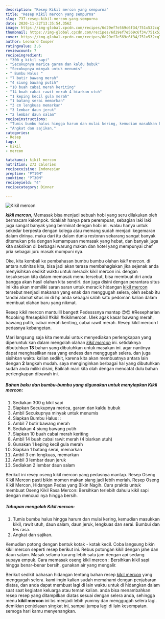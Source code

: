 ```yaml
---
description: "Resep Kikil mercon yang sempurna"
title: "Resep Kikil mercon yang sempurna"
slug: 737-resep-kikil-mercon-yang-sempurna
date: 2020-11-22T13:35:54.356Z
image: https://img-global.cpcdn.com/recipes/6d29ef7e569c6f34/751x532cq70/kikil-mercon-foto-resep-utama.jpg
thumbnail: https://img-global.cpcdn.com/recipes/6d29ef7e569c6f34/751x532cq70/kikil-mercon-foto-resep-utama.jpg
cover: https://img-global.cpcdn.com/recipes/6d29ef7e569c6f34/751x532cq70/kikil-mercon-foto-resep-utama.jpg
author: Leonard Cooper
ratingvalue: 3.6
reviewcount: 7
recipeingredient:
- "300 g kikil sapi"
- "Secukupnya merica garam dan kaldu bubuk"
- "Secukupnya minyak untuk menumis"
- " Bumbu Halus "
- "7 butir bawang merah"
- "4 siung bawang putih"
- "10 buah cabai merah keriting"
- "14 buah cabai rawit merah 4 biarkan utuh"
- "1 keping kecil gula merah"
- "1 batang serai memarkan"
- "3 cm lengkuas memarkan"
- "3 lembar daun jeruk"
- "2 lembar daun salam"
recipeinstructions:
- "Tumis bumbu halus hingga harum dan mulai kering, kemudian masukkan kikil, rawit utuh, daun salam, daun jeruk, lengkuas dan serai. Bumbui dan tes rasa."
- "Angkat dan sajikan."
categories:
- Resep
tags:
- kikil
- mercon

katakunci: kikil mercon 
nutrition: 273 calories
recipecuisine: Indonesian
preptime: "PT19M"
cooktime: "PT30M"
recipeyield: "4"
recipecategory: Dinner

---
```



![Kikil mercon](https://img-global.cpcdn.com/recipes/6d29ef7e569c6f34/751x532cq70/kikil-mercon-foto-resep-utama.jpg)

<b><i>kikil mercon</i></b>, Memasak bisa menjadi sebuah hobi yang seru dilakukan oleh bermacam kelompok. tidaklah hanya para perempuan, sebagian laki laki juga sangat banyak yang berminat dengan hobi ini. walau hanya untuk sekedar berpesta dengan kolega atau memang sudah menjadi kegemaran dalam dirinya. maka dari itu dalam dunia restoran sekarang sangat banyak ditemukan pria dengan kemampuan memasak yang hebat, dan banyak juga kita saksikan di berbagai warung makan dan hotel yang mempunyai chef pria sebagai juru masak mumpuni nya.

Oke, kita kembali ke pembahasan bumbu bumbu olahan <i>kikil mercon</i>. di antara rutinitas kita, bisa jadi akan terasa membahagiakan jika sejenak anda menyisihkan sedikit waktu untuk meracik kikil mercon ini. dengan kesuksesan kita dalam memasak menu tersebut, bisa membuat diri anda bangga akan hasil olahan kita sendiri. dan juga disini dengan perantara situs ini kita akan memiliki saran saran untuk meracik hidangan <u>kikil mercon</u> tersebut menjadi makanan yang enak dan menggugah selera, oleh sebab itu tandai alamat situs ini di hp anda sebagai salah satu pedoman kalian dalam membuat olahan baru yang nikmat.

Resep kikil mercon mantullll bangett Pedesssnya mantap 😍😍 #Resepharian #cooking #resepkikil #kikil #kikilmercon. Ulek agak kasar bawang merah, bawang putih, cabai merah keriting, cabai rawit merah. Resep kikil mercon I pedasnya kebangetan.


Mari langsung saja kita memulai untuk menyediakan perlengkapan yang diperuntuk kan dalam mengolah olahan <u><i>kikil mercon</i></u> ini. setidaknya dibutuhkan <b>13</b> bahan yang dibutuhkan untuk masakan ini. agar nantinya dapat menghasilkan rasa yang endess dan menggugah selera. dan juga sisihkan waktu kalian sedikit, karena kita akan membuatnya antara lain dengan <b>2</b> langkah mudah. saya menginginkan berbagai hal yang dibutuhkan sudah anda miliki disini, Baiklah mari kita olah dengan mencatat dulu bahan perlengkapan dibawah ini.

<!--inarticleads1-->

##### Bahan baku dan bumbu-bumbu yang digunakan untuk menyiapkan Kikil mercon:

1. Sediakan 300 g kikil sapi
1. Siapkan Secukupnya merica, garam dan kaldu bubuk
1. Ambil Secukupnya minyak untuk menumis
1. Siapkan  Bumbu Halus ::
1. Ambil 7 butir bawang merah
1. Sediakan 4 siung bawang putih
1. Siapkan 10 buah cabai merah keriting
1. Ambil 14 buah cabai rawit merah (4 biarkan utuh)
1. Gunakan 1 keping kecil gula merah
1. Siapkan 1 batang serai, memarkan
1. Ambil 3 cm lengkuas, memarkan
1. Ambil 3 lembar daun jeruk
1. Sediakan 2 lembar daun salam


Berikut ini resep oseng kikil mercon yang pedasnya mantap. Resep Oseng Kikil Mercon pasti bikin momen makan siang jadi lebih meriah. Resep Oseng Kikil Mercon, Hidangan Pedas yang Bikin Nagih. Cara praktis untuk membuat Oseng Kikil Rasa Mercon: Bersihkan terlebih dahulu kikil sapi dengan mencuci nya hingga bersih. 

<!--inarticleads2-->

##### Tahapan mengolah Kikil mercon:

1. Tumis bumbu halus hingga harum dan mulai kering, kemudian masukkan kikil, rawit utuh, daun salam, daun jeruk, lengkuas dan serai. Bumbui dan tes rasa.
1. Angkat dan sajikan.


Kemudian potong dengan bentuk kotak - kotak kecil. Coba langsung bikin kikil mercon seperti resep berikut ini. Rebus potongan kikil dengan jahe dan daun salam. Masak selama kurang lebih satu jam dengan api sedang supaya empuk. Cara memasak oseng kikil mercon : Bersihkan kikil sapi hingga benar-benar bersih, gunakan air yang mengalir. 

Berikut sedikit bahasan hidangan tentang bahan resep <u>kikil mercon</u> yang menggugah selera. kami ingin kalian sudah memahami dengan penjabaran diatas, dan anda dapat membuat lagi di lain waktu untuk di hidangkan dalam saat saat kegiatan keluarga atau teman kalian. anda bisa menambahkan resep resep yang ditampilkan diatas sesuai dengan selera anda, sehingga menu <b>kikil mercon</b> ini bs menjadi lebih yummy dan menggugah selera lagi. demikian penjelasan singkat ini, sampai jumpa lagi di lain kesempatan. semoga hari kamu menyenangkan.
